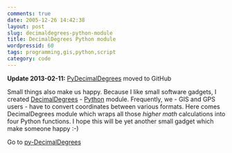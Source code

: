 ```yaml
---
comments: true
date: 2005-12-26 14:42:38
layout: post
slug: decimaldegrees-python-module
title: DecimalDegrees Python module
wordpressid: 60
tags: programming,gis,python,script
category: code
---
```


**Update 2013-02-11:** [PyDecimalDegrees](https://github.com/mloskot/PyDecimalDegrees) moved to GitHub

Small things also make us happy. Because I like small software gadgets, I created [DecimalDegrees](http://mateusz.loskot.net/software/gis/) - [Python](http://www.python.org) module. Frequently, we - GIS and GPS users - have to convert coordinates between various formats. Here comes DecimalDegrees module which wraps all those _higher math_ calculations into four Python functions. I hope this will be yet another small gadget which make someone happy :-)

Go to [py-DecimalDegrees](http://mateusz.loskot.net/software/gis/)

